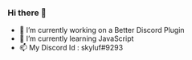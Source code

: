 ### Hi there 👋

- 🔭 I’m currently working on a Better Discord Plugin
- 🌱 I’m currently learning JavaScript
- 📫 My Discord Id : skyluf#9293
